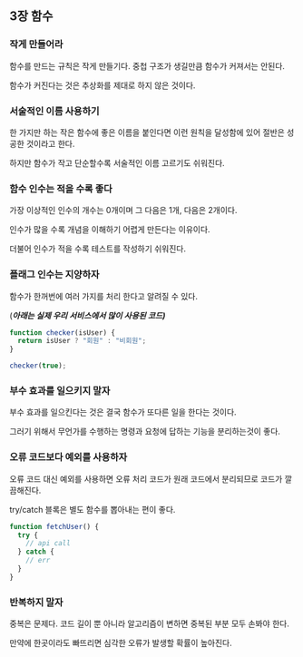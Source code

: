 ## 3장 함수

### 작게 만들어라

함수를 만드는 규칙은 작게 만들기다. 중첩 구조가 생길만큼 함수가 커져서는 안된다.

함수가 커진다는 것은 추상화를 제대로 하지 않은 것이다.

### 서술적인 이름 사용하기

한 가지만 하는 작은 함수에 좋은 이름을 붙인다면 이런 원칙을 달성함에 있어 절반은 성공한 것이라고 한다.

하지만 함수가 작고 단순할수록 서술적인 이름 고르기도 쉬워진다.

### 함수 인수는 적을 수록 좋다

가장 이상적인 인수의 개수는 0개이며 그 다음은 1개, 다음은 2개이다.

인수가 많을 수록 개념을 이해하기 어렵게 만든다는 이유이다.

더불어 인수가 적을 수록 테스트를 작성하기 쉬워진다.

### 플래그 인수는 지양하자

함수가 한꺼번에 여러 가지를 처리 한다고 알려질 수 있다.

(**_아래는 실제 우리 서비스에서 많이 사용된 코드)_**

```jsx
function checker(isUser) {
  return isUser ? "회원" : "비회원";
}

checker(true);
```

### 부수 효과를 일으키지 말자

부수 효과를 일으킨다는 것은 결국 함수가 또다른 일을 한다는 것이다.

그러기 위해서 무언가를 수행하는 명령과 요청에 답하는 기능을 분리하는것이 좋다.

### 오류 코드보다 예외를 사용하자

오류 코드 대신 예외를 사용하면 오류 처리 코드가 원래 코드에서 분리되므로 코드가 깔끔해진다.

try/catch 블록은 별도 함수를 뽑아내는 편이 좋다.

```js
function fetchUser() {
  try {
    // api call
  } catch {
    // err
  }
}
```

### 반복하지 말자

중복은 문제다. 코드 길이 뿐 아니라 알고리즘이 변하면 중복된 부분 모두 손봐야 한다.

만약에 한곳이라도 빠뜨리면 심각한 오류가 발생할 확률이 높아진다.
